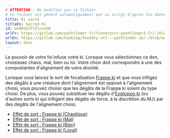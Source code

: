 ```yaml
---
# ATTENTION : Ne modifiez pas ce fichier
# Ce fichier est généré automatiquement par un script d'après les données du module Foundry VTT officiel et de sa traduction
title: Ki sacré
titleEn: Sacred Ki
id: Ux0DSklFlIlcvnhO
urlFr: https://gitlab.com/pathfinder-fr/foundryvtt-pathfinder2-fr/-/blob/master/data/feats/Ux0DSklFlIlcvnhO.htm
urlEn: https://gitlab.com/hooking/foundry-vtt---pathfinder-2e/-/blob/master/packs/data/feats.db/sacred-ki.json
layout: dons
---
```

Le pouvoir de votre foi infuse votre ki. Lorsque vous sélectionnez ce don, choisissez chaos, mal, bien ou loi. Votre choix doit correspondre à une des compostantes d'alignement de votre divinité.

Lorsque vous lancez le sort de focalisation [Frappe ki](../sorts/frappe-ki.html) et que vous infligez des dégâts à une créature dont l'alignement est opposé à l'alignement choisi, vous pouvez choisir que les dégâts de la Frappe ki soient du type choisi. De plus, vous pouvez substituer les dégâts d'[Explosion ki](explosion-ki.html) (ou d'autres sorts ki qui infligent des dégâts de force, à la discrétion du MJ) par des dégâts de l'alignement choisi.

- [Effet de sort : Frappe ki (Chaotique)](../effet-sorts/effet-:-frappe-ki-chaotique.html)
- [Effet de sort : Frappe ki (Mal)](../effet-sorts/effet-:-frappe-ki-mal.html)
- [Effet de sort : Frappe ki (Bien)](../effet-sorts/effet-:-frappe-ki-bien.html)
- [Effet de sort : Frappe ki (Loyal)](../effet-sorts/effet-:-frappe-ki-loi.html)
